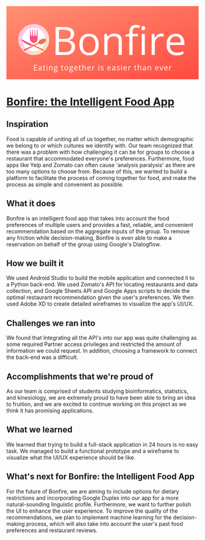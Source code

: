![logo](https://github.com/itsDagu/bonfire/blob/master/graphics/Bonfire-3.png)
# [Bonfire: the Intelligent Food App](https://devpost.com/software/bonfire-the-intelligent-food-app-s7lngr)

## Inspiration

Food is capable of uniting all of us together, no matter which demographic we belong to or which cultures we identify with. Our team recognized that there was a problem with how challenging it can be for groups to choose a restaurant that accommodated everyone's preferences. Furthermore, food apps like Yelp and Zomato can often cause 'analysis paralysis' as there are too many options to choose from. Because of this, we wanted to build a platform to facilitate the process of coming together for food, and make the process as simple and convenient as possible.

## What it does

Bonfire is an intelligent food app that takes into account the food preferences of multiple users and provides a fast, reliable, and convenient recommendation based on the aggregate inputs of the group. To remove any friction while decision-making, Bonfire is even able to make a reservation on behalf of the group using Google's Dialogflow.

## How we built it

We used Android Studio to build the mobile application and connected it to a Python back-end. We used Zomato's API for locating restaurants and data collection, and Google Sheets API and Google Apps scripts to decide the optimal restaurant recommendation given the user's preferences. We then used Adobe XD to create detailed wireframes to visualize the app's UI/UX.

## Challenges we ran into

We found that Integrating all the API's into our app was quite challenging as some required Partner access privileges and restricted the amount of information we could request. In addition, choosing a framework to connect the back-end was a difficult.

## Accomplishments that we're proud of

As our team is comprised of students studying bioinformatics, statistics, and kinesiology, we are extremely proud to have been able to bring an idea to fruition, and we are excited to continue working on this project as we think it has promising applications.

## What we learned

We learned that trying to build a full-stack application in 24 hours is no easy task. We managed to build a functional prototype and a wireframe to visualize what the UI/UX experience should be like.

## What's next for Bonfire: the Intelligent Food App

For the future of Bonfire, we are aiming to include options for dietary restrictions and incorporating Google Duplex into our app for a more natural-sounding linguistic profile. Furthermore, we want to further polish the UI to enhance the user experience. To improve the quality of the recommendations, we plan to implement machine learning for the decision-making process, which will also take into account the user's past food preferences and restaurant reviews.
